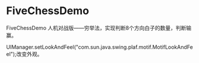 # FiveChessDemo
FiveChessDemo
人机对战版——穷举法，实现判断8个方向白子的数量，判断输赢。

UIManager.setLookAndFeel("com.sun.java.swing.plaf.motif.MotifLookAndFeel");改变外观。


